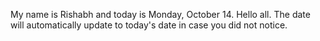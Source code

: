 My name is Rishabh and today is Monday, October 14. Hello all. The date will automatically update to today's date in case you did not notice.
